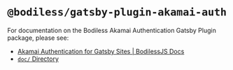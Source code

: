 # `@bodiless/gatsby-plugin-akamai-auth`

For documentation on the Bodiless Akamai Authentication Gatsby Plugin package, please see:

- [Akamai Authentication for Gatsby Sites | BodilessJS Docs](https://johnsonandjohnson.github.io/Bodiless-JS/#/Tools/AkamaiAuthentication)
- [`doc/` Directory](./doc)
